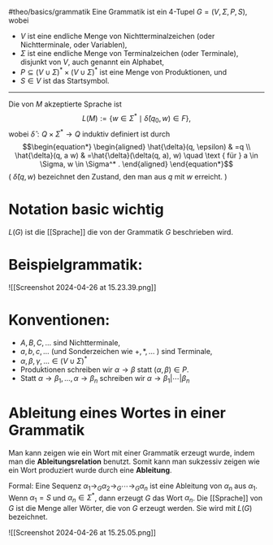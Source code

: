 #theo/basics/grammatik 
Eine Grammatik ist ein 4-Tupel $G=(V, \Sigma, P, S)$, wobei
- $V$ ist eine endliche Menge von Nichtterminalzeichen (oder Nichtterminale, oder Variablen),
- $\Sigma$ ist eine endliche Menge von Terminalzeichen (oder Terminale), disjunkt von $V$, auch genannt ein Alphabet,
- $P \subseteq(V \cup \Sigma)^* \times(V \cup \Sigma)^*$ ist eine Menge von Produktionen, und 
- $S \in V$ ist das Startsymbol.
_______
Die von $M$ akzeptierte Sprache ist
$$\begin{equation*}
L(M):=\left\{w \in \Sigma^* \mid \hat{\delta}\left(q_0, w\right) \in F\right\},
\end{equation*}$$
wobei $\hat{\delta}: Q \times \Sigma^* \rightarrow Q$ induktiv definiert ist durch
$$\begin{equation*}
\begin{aligned}
\hat{\delta}(q, \epsilon) & =q \\
\hat{\delta}(q, a w) & =\hat{\delta}(\delta(q, a), w) \quad \text { für } a \in \Sigma, w \in \Sigma^* .
\end{aligned}
\end{equation*}$$
( $\hat{\delta}(q, w)$ bezeichnet den Zustand, den man aus $q$ mit $w$ erreicht. )



# Notation basic wichtig
$L(G)$ ist die [[Sprache]] die von der Grammatik $G$ beschrieben wird.

# Beispielgrammatik:
![[Screenshot 2024-04-26 at 15.23.39.png]]

# Konventionen:
- $A, B, C, \ldots$ sind Nichtterminale,
- $a, b, c, \ldots$ (und Sonderzeichen wie $+, *, \ldots$ ) sind Terminale,
- $\alpha, \beta, \gamma, \ldots \in(V \cup \Sigma)^*$
- Produktionen schreiben wir $\alpha \rightarrow \beta$ statt $(\alpha, \beta) \in P$.
- Statt $\alpha \rightarrow \beta_1, \ldots, \alpha \rightarrow \beta_n$ schreiben wir $\alpha \rightarrow \beta_1|\cdots| \beta_n$

# Ableitung eines Wortes in einer Grammatik
Man kann zeigen wie ein Wort mit einer Grammatik erzeugt wurde, indem man die **Ableitungsrelation** benutzt. 
Somit kann man sukzessiv zeigen wie ein Wort produziert wurde durch eine **Ableitung**.

Formal:
Eine Sequenz $\alpha_1 \rightarrow_G \alpha_2 \rightarrow_G \cdots \rightarrow_G \alpha_n$ ist eine Ableitung von $\alpha_n$ aus $\alpha_1$.
Wenn $\alpha_1=S$ und $\alpha_n \in \Sigma^*$, dann erzeugt $G$ das Wort $\alpha_n$.
Die [[Sprache]] von $G$ ist die Menge aller Wörter, die von $G$ erzeugt werden. Sie wird mit $L(G)$ bezeichnet.

![[Screenshot 2024-04-26 at 15.25.05.png]]
